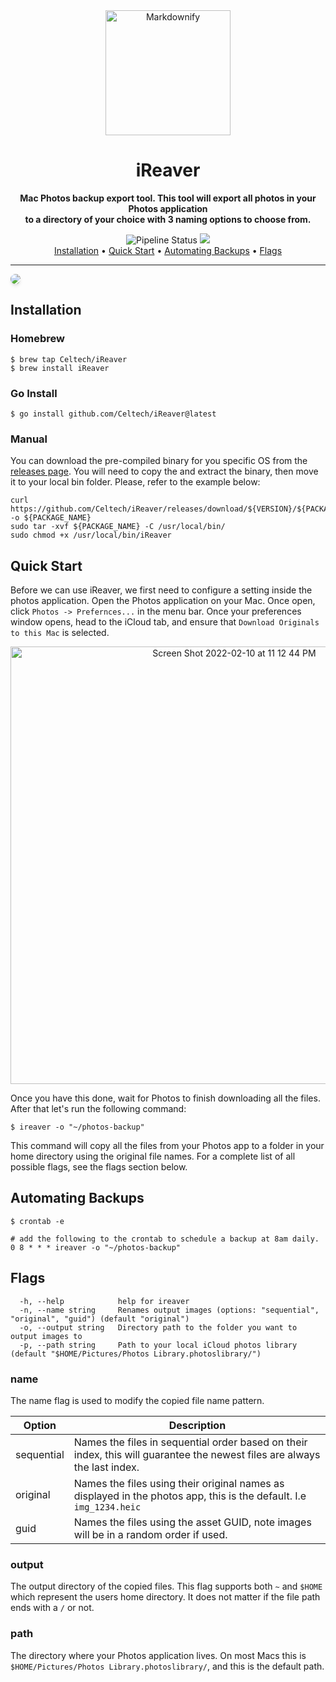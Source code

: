 <div align="center">
  <a href="http://www.amitmerchant.com/electron-markdownify"><img src="https://www.clipartmax.com/png/full/33-336258_drawing-clipart-transparent-polaroid-clipart.png" alt="Markdownify" width="200"></a>
  <h1>iReaver</h1>
</div>

<div align="center">
    <p>
        <strong>
            Mac Photos backup export tool. This tool will export all photos in your Photos application<br> to a directory
            of your choice with 3 naming options to choose from.
        </strong>
    </p>
</div>

<div align="center">
    <img src="https://github.com/Celtech/iReaver/actions/workflows/release.yml/badge.svg"
     alt="Pipeline Status">
    <img src="https://img.shields.io/badge/binary%20size-1.4%20MB-blue?&logo=go">
</div>

<div align="center">
  <a href="#installation">Installation</a> •
  <a href="#quick-start">Quick Start</a> •
  <a href="#automating-backups">Automating Backups</a> •
  <a href="#flags">Flags</a>
</div>

<hr>

<div style="border-radius: 11px;">
<img style="border-radius: 11px; box-shadow: 0 4px 6px -1px rgb(0 0 0 / 0.1), 0 2px 4px -2px rgb(0 0 0 / 0.1);" src="https://i.imgur.com/BPh3Cb7.gif">
</div> 

## Installation

### Homebrew

```shell
$ brew tap Celtech/iReaver
$ brew install iReaver
```

### Go Install

```shell
$ go install github.com/Celtech/iReaver@latest
```

### Manual

You can download the pre-compiled binary for you specific OS from the [releases page](https://github.com/Celtech/iReaver/releases). 
You will need to copy the and extract the binary, then move it to your local bin folder. Please, refer to the example below:
```shell
curl https://github.com/Celtech/iReaver/releases/download/${VERSION}/${PACKAGE_NAME} -o ${PACKAGE_NAME}
sudo tar -xvf ${PACKAGE_NAME} -C /usr/local/bin/
sudo chmod +x /usr/local/bin/iReaver
```

## Quick Start
Before we can use iReaver, we first need to configure a setting inside the photos application. Open the Photos application 
on your Mac. Once open, click `Photos -> Prefernces...` in the menu bar. Once your preferences window opens, head to the 
iCloud tab, and ensure that `Download Originals to this Mac` is selected.

<div align="center">
<img width="700" alt="Screen Shot 2022-02-10 at 11 12 44 PM" src="https://user-images.githubusercontent.com/7949140/153540857-3148ffd7-fe84-4ad8-8cd7-4e1652983f99.png">
</div>

Once you have this done, wait for Photos to finish downloading all the files. After that let's run the following command:

```shell
$ ireaver -o "~/photos-backup"
```

This command will copy all the files from your Photos app to a folder in your home directory using the original file names. 
For a complete list of all possible flags, see the flags section below.

## Automating Backups
```shell
$ crontab -e

# add the following to the crontab to schedule a backup at 8am daily.
0 8 * * * ireaver -o "~/photos-backup"
```

## Flags
```shell
  -h, --help            help for ireaver
  -n, --name string     Renames output images (options: "sequential", "original", "guid") (default "original")
  -o, --output string   Directory path to the folder you want to output images to
  -p, --path string     Path to your local iCloud photos library (default "$HOME/Pictures/Photos Library.photoslibrary/")
```

### name
The name flag is used to modify the copied file name pattern.

| Option     | Description                                                                                                               |
|------------|---------------------------------------------------------------------------------------------------------------------------|
| sequential | Names the files in sequential order based on their index, this will guarantee the newest files are always the last index. |
| original   | Names the files using their original names as displayed in the photos app, this is the default. I.e `img_1234.heic`       |
| guid       | Names the files using the asset GUID, note images will be in a random order if used.                                      |

### output
The output directory of the copied files. This flag supports both `~` and `$HOME` which represent the users home directory.
It does not matter if the file path ends with a `/` or not.

### path
The directory where your Photos application lives. On most Macs this is `$HOME/Pictures/Photos Library.photoslibrary/`,
and this is the default path.
